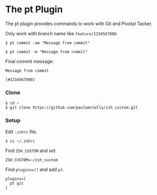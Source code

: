 # The pt Plugin

The pt plugin provides commands to work with Git and Pivotal Tacker.

Only work with branch name like `feature/1234567890`.

```
$ pt commit -am "Message from commit"
```

```
$ pt commit -m "Message from commit"
```

Final commit message:

```
Message from commit

[#1234567890]
```

### Clone
```
$ cd ~
$ git clone https://github.com/paulomcnally/zsh_custom.git
```

### Setup

Edit `.zshrc` file.

```
$ vi ~/.zshrc
```

Find `ZSH_CUSTOM` and set.

```
ZSH_CUSTOM=~/zsh_custom
```

Find `plugins=()` and add `pt`.

```
plugins=(
  pt git
)
```
